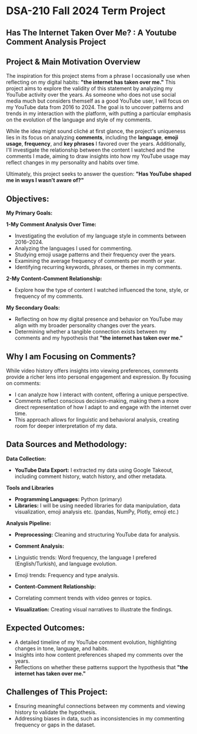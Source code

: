 # DSA-210 Fall 2024 Term Project

## Has The Internet Taken Over Me? : A Youtube Comment Analysis Project

## Project & Main Motivation Overview

The inspiration for this project stems from a phrase I occasionally use when reflecting on my digital habits: **"the internet has taken over me."** This project aims to explore the validity of this statement by analyzing my YouTube activity over the years. As someone who does not use social media much but considers themself as a good YouTube user, I will focus on my YouTube data from 2016 to 2024. The goal is to uncover patterns and trends in my interaction with the platform, with putting a particular emphasis on the evolution of the language and style of my comments.

While the idea might sound cliché at first glance, the project's uniqueness lies in its focus on analyzing **comments**, including the **language**, **emoji usage**, **frequency**, and **key phrases** I favored over the years. Additionally, I'll investigate the relationship between the content I watched and the comments I made, aiming to draw insights into how my YouTube usage may reflect changes in my personality and habits over time.

Ultimately, this project seeks to answer the question: **"Has YouTube shaped me in ways I wasn't aware of?"**

## Objectives:

**My Primary Goals:**

**1-My Comment Analysis Over Time:**
* Investigating the evolution of my language style in comments between 2016–2024.
* Analyzing the languages I used for commenting.
* Studying emoji usage patterns and their frequency over the years.
* Examining the average frequency of comments per month or year.
* Identifying recurring keywords, phrases, or themes in my comments.

**2-My Content-Comment Relationship:**
* Explore how the type of content I watched influenced the tone, style, or frequency of my comments.

**My Secondary Goals:**

* Reflecting on how my digital presence and behavior on YouTube may align with my broader personality changes over the years.
* Determining whether a tangible connection exists between my comments and my hypothesis that **"the internet has taken over me."**

## Why I am Focusing on Comments?

While video history offers insights into viewing preferences, comments provide a richer lens into personal engagement and expression. By focusing on comments:

* I can analyze how I interact with content, offering a unique perspective.
* Comments reflect conscious decision-making, making them a more direct representation of how I adapt to and engage with the internet over time.
* This approach allows for linguistic and behavioral analysis, creating room for deeper interpretation of my data.

## Data Sources and Methodology:

**Data Collection:**

* **YouTube Data Export:** I extracted my data using Google Takeout, including comment history, watch history, and other metadata.

**Tools and Libraries**
* **Programming Languages:** Python (primary)
* **Libraries:** I will be using needed libraries for data manipulation, data visualization, emoji analysis etc. (pandas, NumPy, Plotly, emoji etc.)


**Analysis Pipeline:**

* **Preprocessing:** Cleaning and structuring YouTube data for analysis.

* **Comment Analysis:**

* Linguistic trends: Word frequency, the language I prefered (English/Turkish), and language evolution.

* Emoji trends: Frequency and type analysis.

* **Content-Comment Relationship:**

* Correlating comment trends with video genres or topics.

* **Visualization:** Creating visual narratives to illustrate the findings.

## Expected Outcomes:

* A detailed timeline of my YouTube comment evolution, highlighting changes in tone, language, and habits.
* Insights into how content preferences shaped my comments over the years.
* Reflections on whether these patterns support the hypothesis that **"the internet has taken over me."**

## Challenges of This Project:

* Ensuring meaningful connections between my comments and viewing history to validate the hypothesis.
* Addressing biases in data, such as inconsistencies in my commenting frequency or gaps in the dataset.

